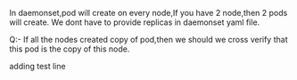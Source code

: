 In daemonset,pod will create on every node,If you have 2 node,then 2 pods will create.
We dont have to provide replicas in daemonset yaml file.

Q:- If all the nodes created copy of pod,then we should we cross verify that this pod is the copy of this node.

adding test line
